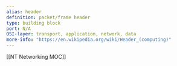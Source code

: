 ```yaml
---
alias: header
definition: packet/frame header
type: building block
port: N/A
OSI-layer: transport, application, network, data
more-info: "https://en.wikipedia.org/wiki/Header_(computing)"
---
```

[[NT Networking MOC]]